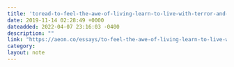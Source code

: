 ```yaml
---
title: 'toread-to-feel-the-awe-of-living-learn-to-live-with-terror-and-wonder--aeon-essays'
date: 2019-11-14 02:28:49 +0000
dateadded: 2022-04-07 23:16:03 -0400
description: ""
link: "https://aeon.co/essays/to-feel-the-awe-of-living-learn-to-live-with-terror-and-wonder"
category:
layout: note
---
```

